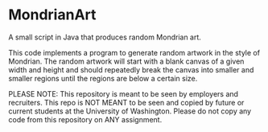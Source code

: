 # MondrianArt
A small script in Java that produces random Mondrian art. 

This code implements a program to generate random artwork in the style of Mondrian. The random artwork will start with a blank canvas of a given width and height and should repeatedly break the canvas into smaller and smaller regions until the regions are below a certain size.

PLEASE NOTE: This repository is meant to be seen by employers and recruiters. This repo is NOT MEANT to be seen and copied by future or current students at the University of Washington. Please do not copy any code from this repository on ANY assignment.
